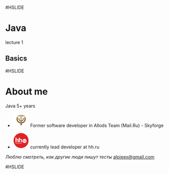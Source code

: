 #HSLIDE
# Java
lecture 1
## Basics

#HSLIDE
# About me
Java 5+ years
- <img src="lecture01/presentation/assets/img/sf.png" alt="sf" style="width: 50px;"/> Former software developer in Allods Team (Mail.Ru) - Skyforge

- <img src="lecture01/presentation/assets/img/hh.png" alt="hh" style="width: 50px;"/> currently lead developer at hh.ru

*Люблю смотреть, как другие люди пишут тесты*
alpieex@gmail.com

#HSLIDE